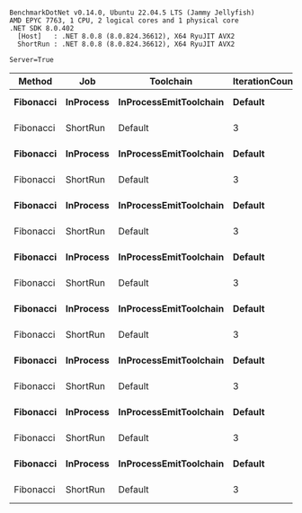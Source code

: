 ```

BenchmarkDotNet v0.14.0, Ubuntu 22.04.5 LTS (Jammy Jellyfish)
AMD EPYC 7763, 1 CPU, 2 logical cores and 1 physical core
.NET SDK 8.0.402
  [Host]   : .NET 8.0.8 (8.0.824.36612), X64 RyuJIT AVX2
  ShortRun : .NET 8.0.8 (8.0.824.36612), X64 RyuJIT AVX2

Server=True  

```
| Method    | Job       | Toolchain              | IterationCount | LaunchCount | WarmupCount | Count | Mean      | Error      | StdDev   | StdErr   | Min       | Max       | Q1        | Q3        | Median    | Op/s         | Rank | Gen0   | Allocated |
|---------- |---------- |----------------------- |--------------- |------------ |------------ |------ |----------:|-----------:|---------:|---------:|----------:|----------:|----------:|----------:|----------:|-------------:|-----:|-------:|----------:|
| **Fibonacci** | **InProcess** | **InProcessEmitToolchain** | **Default**        | **Default**     | **Default**     | **1**     |  **48.30 ns** |   **0.339 ns** | **0.283 ns** | **0.079 ns** |  **47.98 ns** |  **49.00 ns** |  **48.10 ns** |  **48.38 ns** |  **48.22 ns** | **20,702,122.4** |    **1** | **0.0015** |     **128 B** |
| Fibonacci | ShortRun  | Default                | 3              | 1           | 3           | 1     |  48.67 ns |   8.113 ns | 0.445 ns | 0.257 ns |  48.35 ns |  49.18 ns |  48.42 ns |  48.83 ns |  48.48 ns | 20,546,184.6 |    1 | 0.0004 |     128 B |
| **Fibonacci** | **InProcess** | **InProcessEmitToolchain** | **Default**        | **Default**     | **Default**     | **2**     |  **79.51 ns** |   **0.308 ns** | **0.273 ns** | **0.073 ns** |  **79.03 ns** |  **80.06 ns** |  **79.29 ns** |  **79.67 ns** |  **79.53 ns** | **12,576,886.0** |    **2** | **0.0019** |     **168 B** |
| Fibonacci | ShortRun  | Default                | 3              | 1           | 3           | 2     |  69.25 ns |   6.728 ns | 0.369 ns | 0.213 ns |  68.92 ns |  69.65 ns |  69.05 ns |  69.42 ns |  69.19 ns | 14,440,177.2 |    2 | 0.0005 |     168 B |
| **Fibonacci** | **InProcess** | **InProcessEmitToolchain** | **Default**        | **Default**     | **Default**     | **3**     |  **89.00 ns** |   **0.885 ns** | **0.785 ns** | **0.210 ns** |  **87.47 ns** |  **90.21 ns** |  **88.69 ns** |  **89.49 ns** |  **89.05 ns** | **11,235,612.2** |    **3** | **0.0019** |     **168 B** |
| Fibonacci | ShortRun  | Default                | 3              | 1           | 3           | 3     |  73.57 ns |   2.670 ns | 0.146 ns | 0.085 ns |  73.43 ns |  73.72 ns |  73.50 ns |  73.64 ns |  73.57 ns | 13,592,013.9 |    2 | 0.0005 |     168 B |
| **Fibonacci** | **InProcess** | **InProcessEmitToolchain** | **Default**        | **Default**     | **Default**     | **5**     | **126.57 ns** |   **0.735 ns** | **0.652 ns** | **0.174 ns** | **125.73 ns** | **127.97 ns** | **126.03 ns** | **126.95 ns** | **126.33 ns** |  **7,901,010.7** |    **3** | **0.0026** |     **224 B** |
| Fibonacci | ShortRun  | Default                | 3              | 1           | 3           | 5     | 101.36 ns |  12.581 ns | 0.690 ns | 0.398 ns | 100.73 ns | 102.10 ns | 100.99 ns | 101.67 ns | 101.25 ns |  9,865,818.1 |    3 | 0.0006 |     224 B |
| **Fibonacci** | **InProcess** | **InProcessEmitToolchain** | **Default**        | **Default**     | **Default**     | **8**     | **153.60 ns** |   **2.710 ns** | **2.535 ns** | **0.654 ns** | **149.62 ns** | **156.41 ns** | **151.34 ns** | **155.55 ns** | **154.64 ns** |  **6,510,412.6** |    **4** | **0.0026** |     **224 B** |
| Fibonacci | ShortRun  | Default                | 3              | 1           | 3           | 8     | 122.59 ns |  64.739 ns | 3.549 ns | 2.049 ns | 120.42 ns | 126.68 ns | 120.54 ns | 123.67 ns | 120.67 ns |  8,157,304.2 |    3 | 0.0005 |     224 B |
| **Fibonacci** | **InProcess** | **InProcessEmitToolchain** | **Default**        | **Default**     | **Default**     | **13**    | **224.25 ns** |   **0.771 ns** | **0.684 ns** | **0.183 ns** | **223.40 ns** | **225.44 ns** | **223.62 ns** | **224.81 ns** | **224.17 ns** |  **4,459,383.1** |    **5** | **0.0036** |     **312 B** |
| Fibonacci | ShortRun  | Default                | 3              | 1           | 3           | 13    | 163.69 ns |  30.608 ns | 1.678 ns | 0.969 ns | 162.32 ns | 165.56 ns | 162.76 ns | 164.38 ns | 163.20 ns |  6,109,069.4 |    4 | 0.0007 |     312 B |
| **Fibonacci** | **InProcess** | **InProcessEmitToolchain** | **Default**        | **Default**     | **Default**     | **21**    | **331.19 ns** |   **1.065 ns** | **0.944 ns** | **0.252 ns** | **328.77 ns** | **332.55 ns** | **330.75 ns** | **331.71 ns** | **331.30 ns** |  **3,019,422.1** |    **6** | **0.0052** |     **464 B** |
| Fibonacci | ShortRun  | Default                | 3              | 1           | 3           | 21    | 238.48 ns | 113.901 ns | 6.243 ns | 3.605 ns | 232.12 ns | 244.60 ns | 235.41 ns | 241.65 ns | 238.71 ns |  4,193,284.2 |    5 | 0.0012 |     464 B |
| **Fibonacci** | **InProcess** | **InProcessEmitToolchain** | **Default**        | **Default**     | **Default**     | **34**    | **490.92 ns** |   **3.238 ns** | **2.870 ns** | **0.767 ns** | **485.67 ns** | **495.73 ns** | **488.96 ns** | **492.54 ns** | **491.20 ns** |  **2,036,975.7** |    **7** | **0.0086** |     **744 B** |
| Fibonacci | ShortRun  | Default                | 3              | 1           | 3           | 34    | 347.15 ns |  33.329 ns | 1.827 ns | 1.055 ns | 345.72 ns | 349.21 ns | 346.12 ns | 347.86 ns | 346.52 ns |  2,880,608.0 |    6 | 0.0019 |     744 B |
